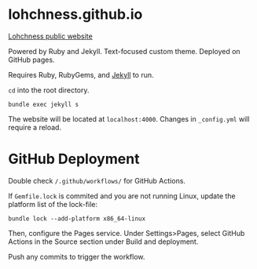 # lohchness.github.io

[Lohchness public website](lohchness.github.io)

Powered by Ruby and Jekyll. Text-focused custom theme. Deployed on GitHub pages.

Requires Ruby, RubyGems, and [Jekyll](https://github.com/jekyll/jekyll) to run. 

`cd` into the root directory.

```
bundle exec jekyll s
```

The website will be located at `localhost:4000`. Changes in `_config.yml` will require a reload.

# GitHub Deployment

Double check `/.github/workflows/` for GitHub Actions.

If `Gemfile.lock` is commited and you are not running Linux, update the platform list of the lock-file:

`bundle lock --add-platform x86_64-linux`

Then, configure the Pages service. Under Settings>Pages, select GitHub Actions in the Source section under Build and deployment.

Push any commits to trigger the workflow.